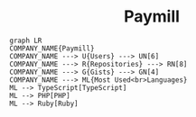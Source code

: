 <h1 align="center">Paymill</h1>

```mermaid
graph LR
COMPANY_NAME{Paymill}
COMPANY_NAME ---> U{Users} ---> UN[6]
COMPANY_NAME ---> R{Repositories} ---> RN[8]
COMPANY_NAME ---> G{Gists} ---> GN[4]
COMPANY_NAME ---> ML{Most Used<br>Languages}
ML --> TypeScript[TypeScript]
ML --> PHP[PHP]
ML --> Ruby[Ruby]
```
